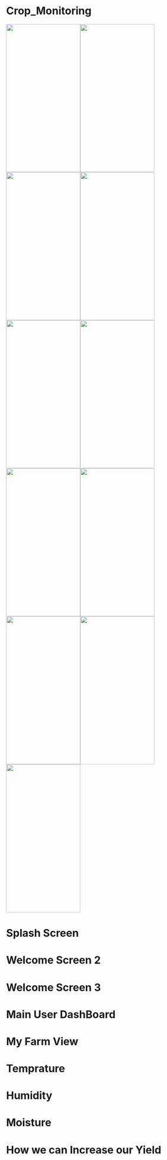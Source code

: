# Crop_Monitoring
<img src="https://user-images.githubusercontent.com/35566904/89177920-19122e80-d5aa-11ea-8ddc-5d0e7c6e488a.jpg" width="200" height="400" /><img src="https://user-images.githubusercontent.com/35566904/89101619-48486480-d41f-11ea-9caf-d019bd564b72.jpg" width="200" height="400" /><img src="https://user-images.githubusercontent.com/35566904/89101610-264ee200-d41f-11ea-802e-cffd779da1bf.jpg" width="200" height="400" /><img src="https://user-images.githubusercontent.com/35566904/89101622-4b435500-d41f-11ea-93ed-a8957dcaa6f7.jpg" width="200" height="400" /><img src="https://user-images.githubusercontent.com/35566904/89101623-4bdbeb80-d41f-11ea-8fe9-aed3e12ae1ee.jpg" width="200" height="400" /><img src="https://user-images.githubusercontent.com/35566904/89101624-4bdbeb80-d41f-11ea-8fdd-3bc04fdd0a17.jpg" width="200" height="400" /><img src="https://user-images.githubusercontent.com/35566904/89101625-4c748200-d41f-11ea-86bc-829d33d50ea3.jpg" width="200" height="400" /><img src="https://user-images.githubusercontent.com/35566904/89101627-4d0d1880-d41f-11ea-9112-53fb360e87dc.jpg" width="200" height="400" /><img src="https://user-images.githubusercontent.com/35566904/89101630-4d0d1880-d41f-11ea-83da-3deb44a84d50.jpg" width="200" height="400" /><img src="https://user-images.githubusercontent.com/35566904/89101620-4a122800-d41f-11ea-94b3-4ceb5bd50b33.jpg" width="200" height="400" /><img src="https://user-images.githubusercontent.com/35566904/89101621-4aaabe80-d41f-11ea-8531-b82411e37c1d.jpg" width="200" height="400" /> 
# Splash Screen
# Welcome Screen 2
# Welcome Screen 3
# Main User DashBoard
# My Farm View
# Temprature
# Humidity
# Moisture
# How we can Increase our Yield
